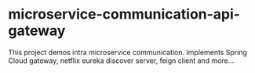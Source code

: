 # microservice-communication-api-gateway
This project demos intra microservice communication. Implements Spring Cloud gateway, netflix eureka discover server, feign client and more...
